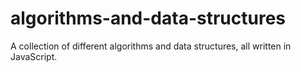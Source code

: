 # algorithms-and-data-structures
A collection of different algorithms and data structures, all written in JavaScript.
